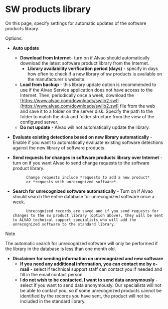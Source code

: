 # SW products library
       
On this page, specify settings for automatic updates of the software products library.
       
Options:
     
- **Auto update**
    - **Download from Internet**- turn on if Alvao should automatically download the latest software product library from the Internet.
        - **Library availability verification period (days)** - specify in days how often to check if a new library of sw products is available on the manufacturer's website.
    - **Load from backup** - this library update option is recommended to use if the Alvao Service application does not have access to the Internet. Then, periodically once a week, download the [https://www.alvao.com/downloads/swlib2.swl](https://www.alvao.com/downloads/swlib2.swl) file from the web and save it to a folder on the server disk.
        Specify the path to the folder to match the disk and folder structure from the view of the configured server.
    - **Do not update** - Alvao will not automatically update the library.
- **Evaluate existing detections based on new library automatically** - Enable if you want to automatically evaluate existing software detections against the new library of software products.
- **Send requests for changes in software products library over Internet** - turn on if you want Alvao to send change requests to the software product library.  

            Change requests include *requests to add a new product*
            or *requests with unrecognized software*.
- **Search for unrecognized software automatically**
            - Turn on if Alvao should search the entire database for unrecognized software once a week.  

            Unrecognized records are saved and if you send requests for changes to the sw product library (option above), they will be sent to ALVAO technical support specialists who will add the unrecognized software to the standard library.

> [!NOTE]
> The automatic search for unrecognized software will only be performed if the library in the database is less than one month old.

- **Disclaimer for sending information on unrecognized and new software**
    - **If you need any additional information, you can contact me by e-mail** - select if technical support staff can contact you if needed and fill in the email contact person.
    - **I do not wish to be contacted. I want to send data anonymously** - select if you want to send data anonymously. Our specialists will not be able to contact you, so if some unrecognized products cannot be identified by the records you have sent, the product will not be included in the standard library.
